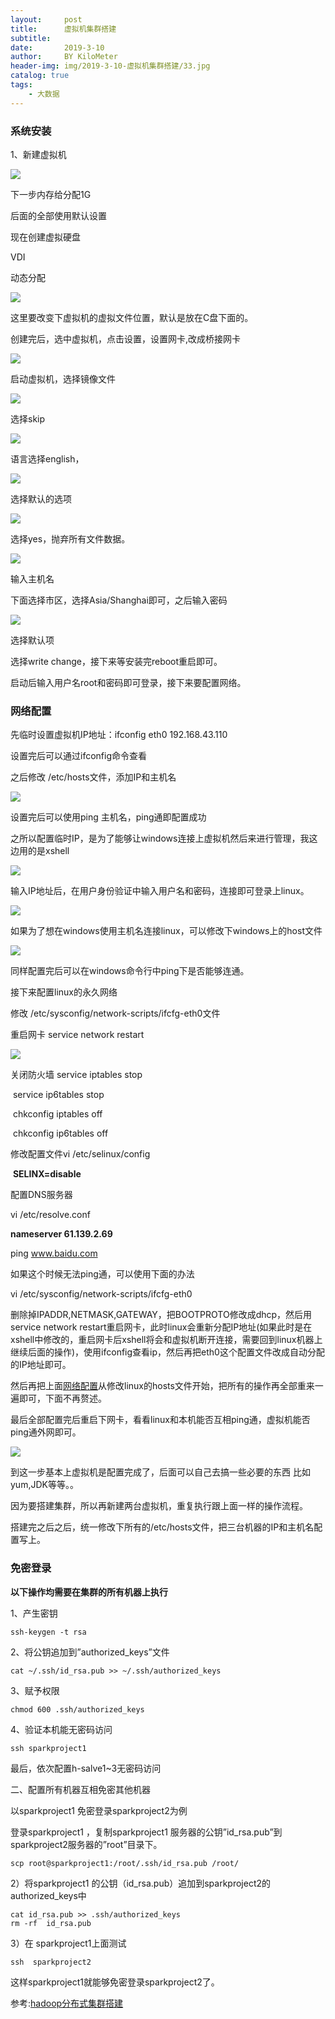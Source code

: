 ```yaml
---
layout:     post
title:      虚拟机集群搭建
subtitle:   
date:       2019-3-10
author:     BY KiloMeter
header-img: img/2019-3-10-虚拟机集群搭建/33.jpg
catalog: true
tags:
    - 大数据
---
```


### 系统安装

1、新建虚拟机

![](/img/2019-3-10-虚拟机集群搭建/创建虚拟机1.png)

下一步内存给分配1G

后面的全部使用默认设置

现在创建虚拟硬盘

VDI

动态分配

![](/img/2019-3-10-虚拟机集群搭建/创建虚拟机2.png)

这里要改变下虚拟机的虚拟文件位置，默认是放在C盘下面的。

创建完后，选中虚拟机，点击设置，设置网卡,改成桥接网卡

![](/img/2019-3-10-虚拟机集群搭建/修改网卡.png)

启动虚拟机，选择镜像文件

![](/img/2019-3-10-虚拟机集群搭建/选择镜像文件.png)

选择skip

![](/img/2019-3-10-虚拟机集群搭建/skip.png)

语言选择english，

![](/img/2019-3-10-虚拟机集群搭建/basic.png)

选择默认的选项

![](/img/2019-3-10-虚拟机集群搭建/抛弃所有数据.png)

选择yes，抛弃所有文件数据。

![](/img/2019-3-10-虚拟机集群搭建/输入主机名.png)

输入主机名

下面选择市区，选择Asia/Shanghai即可，之后输入密码

![](/img/2019-3-10-虚拟机集群搭建/默认项.png)

选择默认项

选择write change，接下来等安装完reboot重启即可。

启动后输入用户名root和密码即可登录，接下来要配置网络。

### <span id="network">网络配置</span>

先临时设置虚拟机IP地址：ifconfig eth0 192.168.43.110

设置完后可以通过ifconfig命令查看

之后修改 /etc/hosts文件，添加IP和主机名

![](/img/2019-3-10-虚拟机集群搭建/修改hosts文件.png)

设置完后可以使用ping 主机名，ping通即配置成功

之所以配置临时IP，是为了能够让windows连接上虚拟机然后来进行管理，我这边用的是xshell

![](/img/2019-3-10-虚拟机集群搭建/xshell连接.png)

输入IP地址后，在用户身份验证中输入用户名和密码，连接即可登录上linux。

![](/img/2019-3-10-虚拟机集群搭建/成功连接linux.png)

如果为了想在windows使用主机名连接linux，可以修改下windows上的host文件

![](/img/2019-3-10-虚拟机集群搭建/修改windowshost文件.png)

同样配置完后可以在windows命令行中ping下是否能够连通。

接下来配置linux的永久网络

修改 /etc/sysconfig/network-scripts/ifcfg-eth0文件

重启网卡 service network restart

![](/img/2019-3-10-虚拟机集群搭建/修改eth0文件.png)

关闭防火墙 service iptables stop

​                     service ip6tables stop

​                     chkconfig iptables off

​                     chkconfig ip6tables off

修改配置文件vi /etc/selinux/config  

​                        **SELINX=disable**

配置DNS服务器

vi /etc/resolve.conf

**nameserver 61.139.2.69**

ping www.baidu.com

如果这个时候无法ping通，可以使用下面的办法

vi /etc/sysconfig/network-scripts/ifcfg-eth0

删除掉IPADDR,NETMASK,GATEWAY，把BOOTPROTO修改成dhcp，然后用service network restart重启网卡，此时linux会重新分配IP地址(如果此时是在xshell中修改的，重启网卡后xshell将会和虚拟机断开连接，需要回到linux机器上继续后面的操作)，使用ifconfig查看ip，然后再把eth0这个配置文件改成自动分配的IP地址即可。

然后再把上面[网络配置](#network)从修改linux的hosts文件开始，把所有的操作再全部重来一遍即可，下面不再赘述。

最后全部配置完后重启下网卡，看看linux和本机能否互相ping通，虚拟机能否ping通外网即可。

![](/img/2019-3-10-虚拟机集群搭建/成功ping通外网.png)

到这一步基本上虚拟机是配置完成了，后面可以自己去搞一些必要的东西 比如yum,JDK等等。。

因为要搭建集群，所以再新建两台虚拟机，重复执行跟上面一样的操作流程。

搭建完之后之后，统一修改下所有的/etc/hosts文件，把三台机器的IP和主机名配置写上。

### 免密登录

**以下操作均需要在集群的所有机器上执行**

1、产生密钥

```shell
ssh-keygen -t rsa
```

2、将公钥追加到”authorized_keys”文件

```shell
cat ~/.ssh/id_rsa.pub >> ~/.ssh/authorized_keys
```

3、赋予权限

```shell
chmod 600 .ssh/authorized_keys
```

4、验证本机能无密码访问

```shell
ssh sparkproject1
```

最后，依次配置h-salve1~3无密码访问

二、配置所有机器互相免密其他机器

以sparkproject1 免密登录sparkproject2为例

登录sparkproject1 ，复制sparkproject1 服务器的公钥”id_rsa.pub”到sparkproject2服务器的”root”目录下。

```shell
scp root@sparkproject1:/root/.ssh/id_rsa.pub /root/
```

2）将sparkproject1 的公钥（id_rsa.pub）追加到sparkproject2的authorized_keys中

```shell
cat id_rsa.pub >> .ssh/authorized_keys
rm -rf  id_rsa.pub
```

3）在 sparkproject1上面测试

```shell
ssh  sparkproject2
```

这样sparkproject1就能够免密登录sparkproject2了。

参考:[hadoop分布式集群搭建](http://www.ityouknow.com/hadoop/2017/07/24/hadoop-cluster-setup.html)
